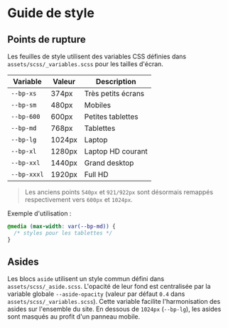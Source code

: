 # Guide de style

## Points de rupture

Les feuilles de style utilisent des variables CSS définies dans `assets/scss/_variables.scss` pour les tailles d'écran.

| Variable | Valeur | Description |
| --- | --- | --- |
| `--bp-xs` | 374px | Très petits écrans |
| `--bp-sm` | 480px | Mobiles |
| `--bp-600` | 600px | Petites tablettes |
| `--bp-md` | 768px | Tablettes |
| `--bp-lg` | 1024px | Laptop |
| `--bp-xl` | 1280px | Laptop HD courant |
| `--bp-xxl` | 1440px | Grand desktop |
| `--bp-xxxl` | 1920px | Full HD |

> Les anciens points `540px` et `921/922px` sont désormais remappés respectivement vers `600px` et `1024px`.

Exemple d'utilisation :

```css
@media (max-width: var(--bp-md)) {
  /* styles pour les tablettes */
}
```

## Asides

Les blocs `aside` utilisent un style commun défini dans `assets/scss/_aside.scss`.
L'opacité de leur fond est centralisée par la variable globale
`--aside-opacity` (valeur par défaut `0.4` dans `assets/scss/_variables.scss`).
Cette variable facilite l'harmonisation des asides sur l'ensemble du site.
En dessous de `1024px` (`--bp-lg`), les asides sont masqués au profit d'un panneau mobile.
